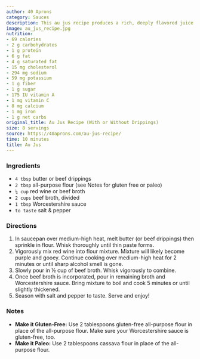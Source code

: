 ```yaml
---
author: 40 Aprons
category: Sauces
description: This au jus recipe produces a rich, deeply flavored juice that's perfect for serving alongside prime rib or for making French dip sandwiches. It can be made with or without meat drippings, so vegetarians can also partake in its intensely savory glory. With just a few simple ingredients like herbs, garlic, wine and broth, it comes together quickly but tastes like it simmered all day. So much flavor in such an easy recipe!
image: au_jus_recipe.jpg
nutrition:
- 69 calories
- 2 g carbohydrates
- 1 g protein
- 6 g fat
- 4 g saturated fat
- 15 mg cholesterol
- 294 mg sodium
- 59 mg potassium
- 1 g fiber
- 1 g sugar
- 175 IU vitamin A
- 1 mg vitamin C
- 8 mg calcium
- 1 mg iron
- 1 g net carbs
original_title: Au Jus Recipe (With or Without Drippings)
size: 8 servings
source: https://40aprons.com/au-jus-recipe/
time: 10 minutes
title: Au Jus
---
```

### Ingredients

* `4 tbsp` butter or beef drippings
* `2 tbsp` all-purpose flour (see Notes for gluten free or paleo)
* `¼ cup` red wine or beef broth
* `2 cups` beef broth, divided
* `1 tbsp` Worcestershire sauce
* `to taste` salt & pepper

### Directions

1. In saucepan over medium-high heat, melt butter (or beef drippings) then sprinkle in flour. Whisk thoroughly until thin paste forms.
2. Vigorously mix red wine into flour mixture. Mixture will likely become purple and gooey. Continue cooking over medium-high heat for 2 minutes or until sharp alcohol smell is gone.
3. Slowly pour in ½ cup of beef broth. Whisk vigorously to combine.
4. Once beef broth is incorporated, pour in remaining broth and Worcestershire sauce. Bring mixture to boil and cook 5 minutes or until slightly thickened. 
5. Season with salt and pepper to taste. Serve and enjoy!

### Notes

* **Make it Gluten-Free:** Use 2 tablespoons gluten-free all-purpose flour in place of the all-purpose flour. Make sure your Worcestershire sauce is gluten-free, too.
* **Make it Paleo:** Use 2 tablespoons cassava flour in place of the all-purpose flour.